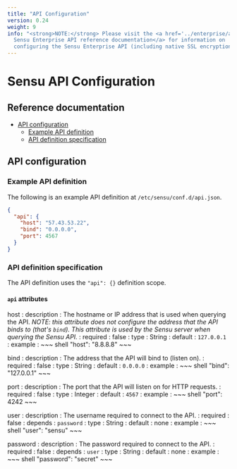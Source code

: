 ```yaml
---
title: "API Configuration"
version: 0.24
weight: 9
info: "<strong>NOTE:</strong> Please visit the <a href='../enterprise/api.html'>
  Sensu Enterprise API reference documentation</a> for information on
  configuring the Sensu Enterprise API (including native SSL encryption)."
---
```


# Sensu API Configuration

## Reference documentation

- [API configuration](#api-configuration)
  - [Example API definition](#example-api-definition)
  - [API definition specification](#api-definition-specification)

## API configuration

### Example API definition

The following is an example API definition at `/etc/sensu/conf.d/api.json`.

~~~ json
{
  "api": {
    "host": "57.43.53.22",
    "bind": "0.0.0.0",
    "port": 4567
  }
}
~~~

### API definition specification

The API definition uses the `"api": {}` definition scope.

#### `api` attributes

host
: description
  : The hostname or IP address that is used when querying the API.
    _NOTE: this attribute does not configure the address that the API binds to
    (that's `bind`). This attribute is used by the Sensu server when querying
     the Sensu API._
: required
  : false
: type
  : String
: default
  : `127.0.0.1`
: example
  : ~~~ shell
    "host": "8.8.8.8"
    ~~~

bind
: description
  : The address that the API will bind to (listen on).
: required
  : false
: type
  : String
: default
  : `0.0.0.0`
: example
  : ~~~ shell
    "bind": "127.0.0.1"
    ~~~

port
: description
  : The port that the API will listen on for HTTP requests.
: required
  : false
: type
  : Integer
: default
  : `4567`
: example
  : ~~~ shell
    "port": 4242
    ~~~

user
: description
  : The username required to connect to the API.
: required
  : false
: depends
  : `password`
: type
  : String
: default
  : none
: example
  : ~~~ shell
    "user": "sensu"
    ~~~

password
: description
  : The password required to connect to the API.
: required
  : false
: depends
  : `user`
: type
  : String
: default
  : none
: example
  : ~~~ shell
    "password": "secret"
    ~~~
